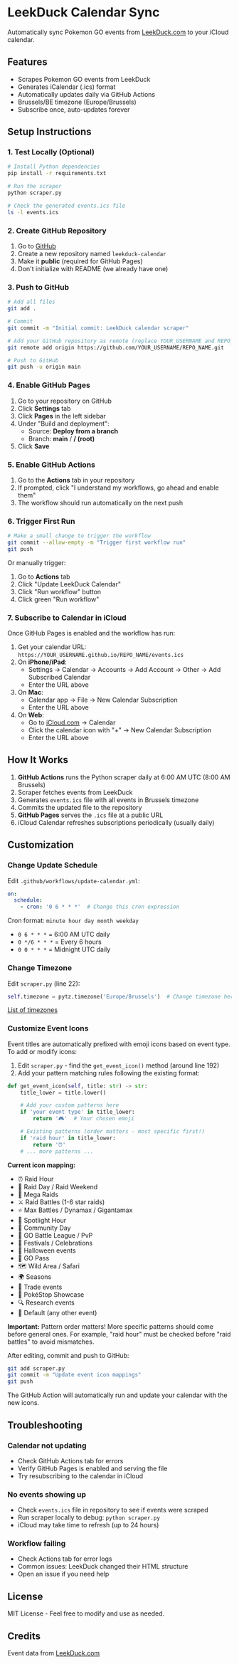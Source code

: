 # LeekDuck Calendar Sync

Automatically sync Pokemon GO events from [LeekDuck.com](https://leekduck.com/events/) to your iCloud calendar.

## Features

- Scrapes Pokemon GO events from LeekDuck
- Generates iCalendar (.ics) format
- Automatically updates daily via GitHub Actions
- Brussels/BE timezone (Europe/Brussels)
- Subscribe once, auto-updates forever

## Setup Instructions

### 1. Test Locally (Optional)

```bash
# Install Python dependencies
pip install -r requirements.txt

# Run the scraper
python scraper.py

# Check the generated events.ics file
ls -l events.ics
```

### 2. Create GitHub Repository

1. Go to [GitHub](https://github.com/new)
2. Create a new repository named `leekduck-calendar`
3. Make it **public** (required for GitHub Pages)
4. Don't initialize with README (we already have one)

### 3. Push to GitHub

```bash
# Add all files
git add .

# Commit
git commit -m "Initial commit: LeekDuck calendar scraper"

# Add your GitHub repository as remote (replace YOUR_USERNAME and REPO_NAME)
git remote add origin https://github.com/YOUR_USERNAME/REPO_NAME.git

# Push to GitHub
git push -u origin main
```

### 4. Enable GitHub Pages

1. Go to your repository on GitHub
2. Click **Settings** tab
3. Click **Pages** in the left sidebar
4. Under "Build and deployment":
   - Source: **Deploy from a branch**
   - Branch: **main** / **/ (root)**
5. Click **Save**

### 5. Enable GitHub Actions

1. Go to the **Actions** tab in your repository
2. If prompted, click "I understand my workflows, go ahead and enable them"
3. The workflow should run automatically on the next push

### 6. Trigger First Run

```bash
# Make a small change to trigger the workflow
git commit --allow-empty -m "Trigger first workflow run"
git push
```

Or manually trigger:
1. Go to **Actions** tab
2. Click "Update LeekDuck Calendar"
3. Click "Run workflow" button
4. Click green "Run workflow"

### 7. Subscribe to Calendar in iCloud

Once GitHub Pages is enabled and the workflow has run:

1. Get your calendar URL: `https://YOUR_USERNAME.github.io/REPO_NAME/events.ics`
2. On **iPhone/iPad**:
   - Settings → Calendar → Accounts → Add Account → Other → Add Subscribed Calendar
   - Enter the URL above
3. On **Mac**:
   - Calendar app → File → New Calendar Subscription
   - Enter the URL above
4. On **Web**:
   - Go to [iCloud.com](https://icloud.com) → Calendar
   - Click the calendar icon with "+" → New Calendar Subscription
   - Enter the URL above

## How It Works

1. **GitHub Actions** runs the Python scraper daily at 6:00 AM UTC (8:00 AM Brussels)
2. Scraper fetches events from LeekDuck
3. Generates `events.ics` file with all events in Brussels timezone
4. Commits the updated file to the repository
5. **GitHub Pages** serves the `.ics` file at a public URL
6. iCloud Calendar refreshes subscriptions periodically (usually daily)

## Customization

### Change Update Schedule

Edit `.github/workflows/update-calendar.yml`:

```yaml
on:
  schedule:
    - cron: '0 6 * * *'  # Change this cron expression
```

Cron format: `minute hour day month weekday`
- `0 6 * * *` = 6:00 AM UTC daily
- `0 */6 * * *` = Every 6 hours
- `0 0 * * *` = Midnight UTC daily

### Change Timezone

Edit `scraper.py` (line 22):

```python
self.timezone = pytz.timezone('Europe/Brussels')  # Change timezone here
```

[List of timezones](https://en.wikipedia.org/wiki/List_of_tz_database_time_zones)

### Customize Event Icons

Event titles are automatically prefixed with emoji icons based on event type. To add or modify icons:

1. Edit `scraper.py` - find the `get_event_icon()` method (around line 192)
2. Add your pattern matching rules following the existing format:

```python
def get_event_icon(self, title: str) -> str:
    title_lower = title.lower()

    # Add your custom patterns here
    if 'your event type' in title_lower:
        return '🎮'  # Your chosen emoji

    # Existing patterns (order matters - most specific first!)
    if 'raid hour' in title_lower:
        return '⏰'
    # ... more patterns ...
```

**Current icon mapping:**
- ⏰ Raid Hour
- 🎯 Raid Day / Raid Weekend
- 💫 Mega Raids
- ⚔️ Raid Battles (1-6 star raids)
- ⭐ Max Battles / Dynamax / Gigantamax
- 🔦 Spotlight Hour
- 👥 Community Day
- 🥊 GO Battle League / PvP
- 🎉 Festivals / Celebrations
- 🎃 Halloween events
- 🎫 GO Pass
- 🗺️ Wild Area / Safari
- 🌍 Seasons
- 🤝 Trade events
- 📸 PokéStop Showcase
- 🔍 Research events
- 📅 Default (any other event)

**Important:** Pattern order matters! More specific patterns should come before general ones. For example, "raid hour" must be checked before "raid battles" to avoid mismatches.

After editing, commit and push to GitHub:
```bash
git add scraper.py
git commit -m "Update event icon mappings"
git push
```

The GitHub Action will automatically run and update your calendar with the new icons.

## Troubleshooting

### Calendar not updating
- Check GitHub Actions tab for errors
- Verify GitHub Pages is enabled and serving the file
- Try resubscribing to the calendar in iCloud

### No events showing up
- Check `events.ics` file in repository to see if events were scraped
- Run scraper locally to debug: `python scraper.py`
- iCloud may take time to refresh (up to 24 hours)

### Workflow failing
- Check Actions tab for error logs
- Common issues: LeekDuck changed their HTML structure
- Open an issue if you need help

## License

MIT License - Feel free to modify and use as needed.

## Credits

Event data from [LeekDuck.com](https://leekduck.com/)

